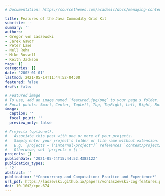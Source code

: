 ```yaml
---
# Documentation: https://sourcethemes.com/academic/docs/managing-content/

title: Features of the Java Commodity Grid Kit
subtitle: ''
summary: ''
authors:
- Gregor von Laszewski
- Jarek Gawor
- Peter Lane
- Nell Rehn
- Mike Russell
- Keith Jackson
tags: []
categories: []
date: '2002-01-01'
lastmod: 2021-05-14T11:44:52-04:00
featured: false
draft: false

# Featured image
# To use, add an image named `featured.jpg/png` to your page's folder.
# Focal points: Smart, Center, TopLeft, Top, TopRight, Left, Right, BottomLeft, Bottom, BottomRight.
image:
  caption: ''
  focal_point: ''
  preview_only: false

# Projects (optional).
#   Associate this post with one or more of your projects.
#   Simply enter your project's folder or file name without extension.
#   E.g. `projects = ["internal-project"]` references `content/project/deep-learning/index.md`.
#   Otherwise, set `projects = []`.
projects: []
publishDate: '2021-05-14T15:44:52.438212Z'
publication_types:
- '2'
abstract: ''
publication: '*Concurrency and Computation: Practice and Experience*'
url_pdf: https://laszewski.github.io/papers/vonLaszewski-cog-features.pdf
doi: 10.1002/cpe.674
---
```

